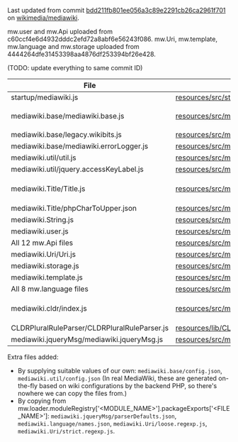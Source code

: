 
Last updated from commit [bdd211fb801ee056a3c89e2291cb26ca2961f701](https://github.com/wikimedia/mediawiki/tree/bdd211fb801ee056a3c89e2291cb26ca2961f701) on [wikimedia/mediawiki](https://github.com/wikimedia/mediawiki).

mw.user and mw.Api uploaded from c60ccf4e6d4932dddc2efd72a8abf6e56243f086. mw.Uri, mw.template, mw.language and mw.storage uploaded from 4444264dfe31453398aa4876df253394bf26e428.

(TODO: update everything to same commit ID)

| File         | Original file | Patches  | 
|--------------|---------------|----------|
| startup/mediawiki.js |  [resources/src/startup/mediawiki.js] | None |
| mediawiki.base/mediawiki.base.js | [resources/src/mediawiki.base/mediawiki.base.js] | Removed the last few lines: `while ( queue[ 0 ] ) { window.RLQ.push( queue.shift() ); }` 
| mediawiki.base/legacy.wikibits.js | [resources/src/mediawiki.base/legacy.wikibits.js] | None
| mediawiki.base/mediawiki.errorLogger.js | [resources/src/mediawiki.base/mediawiki.errorLogger.js] | None
| mediawiki.util/util.js | [resources/src/mediawiki.util/util.js] | None |
| mediawiki.util/jquery.accessKeyLabel.js | [resources/src/mediawiki.util/jquery.accessKeyLabel.js] | None |
| mediawiki.Title/Title.js| [resources/src/mediawiki.Title/Title.js] | Changed import `require( 'mediawiki.String' )` to `require( '../mediawiki.String' )` |
| mediawiki.Title/phpCharToUpper.json | [resources/src/mediawiki.Title/phpCharToUpper.json] | None |
| mediawiki.String.js | [resources/src/mediawiki.String.js]  | None |
| mediawiki.user.js | [resources/src/mediawiki.user.js] | None
| All 12 mw.Api files | [resources/src/mediawiki.api] | None 
| mediawiki.Uri/Uri.js | [resources/src/mediawiki.Uri/Uri.js] | None 
| mediawiki.storage.js | [resources/src/mediawiki.storage.js] | None
| mediawiki.template.js | [resources/src/mediawiki.template.js] | None
| All 8 mw.language files | [resources/src/mediawiki.language] | None
| mediawiki.cldr/index.js | [resources/src/mediawiki.cldr/index.js] | Changed `require( 'mediawiki.libs.pluralruleparser' )` to `mw.libs.pluralRuleParser`
| CLDRPluralRuleParser/CLDRPluralRuleParser.js | [resources/lib/CLDRPluralRuleParser/CLDRPluralRuleParser.js] | None
| mediawiki.jqueryMsg/mediawiki.jqueryMsg.js | [resources/src/mediawiki.jqueryMsg/mediawiki.jqueryMsg.js] | None

Extra files added: 
- By supplying suitable values of our own: `mediawiki.base/config.json`, `mediawiki.util/config.json` (In real MediaWiki, these are generated on-the-fly based on wiki configurations by the backend PHP, so there's nowhere we can copy the files from.)
- By copying from mw.loader.moduleRegistry['<MODULE_NAME>'].packageExports['<FILE_NAME>']: `mediawiki.jqueryMsg/parserDefaults.json`, `mediawiki.language/names.json`, `mediawiki.Uri/loose.regexp.js`, `mediawiki.Uri/strict.regexp.js`.

[resources/src/startup/mediawiki.js]: https://github.com/wikimedia/mediawiki/blob/master/resources/src/startup/mediawiki.js
[resources/src/mediawiki.base/mediawiki.base.js]: https://github.com/wikimedia/mediawiki/blob/master/resources/src/mediawiki.base/mediawiki.base.js
[resources/src/mediawiki.base/legacy.wikibits.js]: https://github.com/wikimedia/mediawiki/blob/master/resources/src/mediawiki.base/legacy.wikibits.js
[resources/src/mediawiki.base/mediawiki.errorLogger.js]: https://github.com/wikimedia/mediawiki/blob/master/resources/src/mediawiki.base/mediawiki.errorLogger.js
[resources/src/mediawiki.util/util.js]: https://github.com/wikimedia/mediawiki/blob/master/resources/src/mediawiki.util/util.js
[resources/src/mediawiki.util/jquery.accessKeyLabel.js]: https://github.com/wikimedia/mediawiki/blob/master/resources/src/mediawiki.util/jquery.accessKeyLabel.js
[resources/src/mediawiki.Title/Title.js]: https://github.com/wikimedia/mediawiki/blob/master/resources/src/mediawiki.Title/Title.js
[resources/src/mediawiki.Title/phpCharToUpper.json]: https://github.com/wikimedia/mediawiki/blob/master/resources/src/mediawiki.Title/phpCharToUpper.json
[resources/src/mediawiki.String.js]: https://github.com/wikimedia/mediawiki/blob/master/resources/src/mediawiki.String.js
[resources/src/mediawiki.user.js]: https://github.com/wikimedia/mediawiki/tree/master/resources/src/mediawiki.user.js
[resources/src/mediawiki.api]: https://github.com/wikimedia/mediawiki/tree/master/resources/src/mediawiki.api
[resources/src/mediawiki.Uri/Uri.js]: https://github.com/wikimedia/mediawiki/blob/master/resources/src/mediawiki.Uri/Uri.js
[resources/src/mediawiki.storage.js]: https://github.com/wikimedia/mediawiki/tree/master/resources/src/mediawiki.storage.js
[resources/src/mediawiki.template.js]: https://github.com/wikimedia/mediawiki/blob/master/resources/src/mediawiki.template.js
[resources/src/mediawiki.language]: https://github.com/wikimedia/mediawiki/tree/master/resources/src/mediawiki.language
[resources/src/mediawiki.cldr/index.js]: https://github.com/wikimedia/mediawiki/tree/master/resources/src/mediawiki.cldr/index.js
[resources/lib/CLDRPluralRuleParser/CLDRPluralRuleParser.js]: https://github.com/wikimedia/mediawiki/tree/master/resources/lib/CLDRPluralRuleParser/CLDRPluralRuleParser.js
[resources/src/mediawiki.jqueryMsg/mediawiki.jqueryMsg.js]: https://github.com/wikimedia/mediawiki/tree/master/resources/src/mediawiki.jqueryMsg/mediawiki.jqueryMsg.js